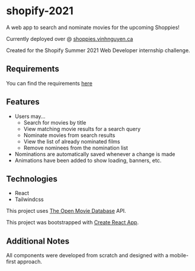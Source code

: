 # shopify-2021

A web app to search and nominate movies for the upcoming Shoppies!

Currently deployed over @ [shoppies.vinhnguyen.ca](https://shoppies.vinhnguyen.ca)

Created for the Shopify Summer 2021 Web Developer internship challenge.

## Requirements

You can find the requirements [here](https://docs.google.com/document/d/1AZO0BZwn1Aogj4f3PDNe1mhq8pKsXZxtrG--EIbP_-w/edit)

## Features

- Users may...
  - Search for movies by title
  - View matching movie results for a search query
  - Nominate movies from search results
  - View the list of already nominated films
  - Remove nominees from the nomination list
- Nominations are automatically saved whenever a change is made
- Animations have been added to show loading, banners, etc.

## Technologies

- React
- Tailwindcss

This project uses [The Open Movie Database](https://www.omdbapi.com/) API.

This project was bootstrapped with [Create React App](https://github.com/facebook/create-react-app).

## Additional Notes

All components were developed from scratch and designed with a mobile-first approach.

